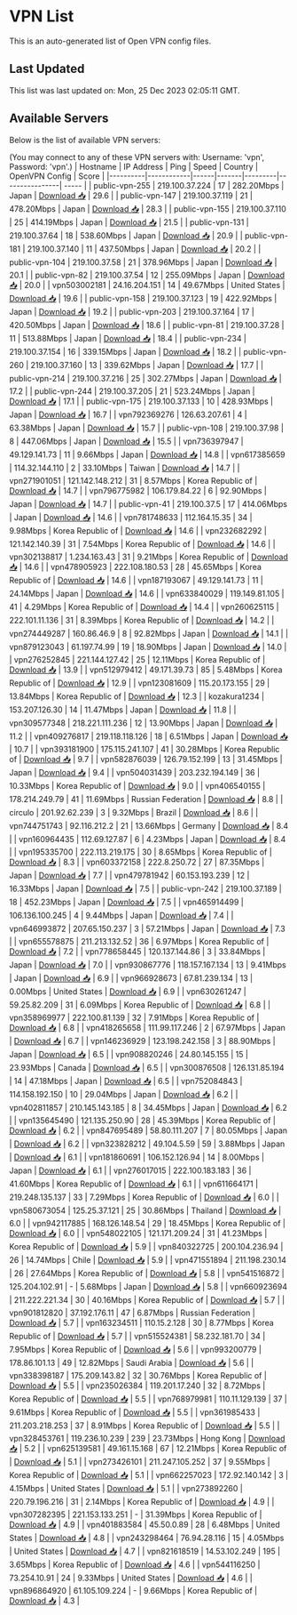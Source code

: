 # VPN List

This is an auto-generated list of Open VPN config files.

## Last Updated

This list was last updated on: Mon, 25 Dec 2023 02:05:11 GMT.

## Available Servers

Below is the list of available VPN servers:

(You may connect to any of these VPN servers with: Username: 'vpn', Password: 'vpn'.)
| Hostname | IP Address | Ping | Speed | Country | OpenVPN Config | Score |
|----------|------------|------|-------|---------|----------------| ----- |
| public-vpn-255 | 219.100.37.224 | 17 | 282.20Mbps | Japan | [Download 📥](./configs/server_0_JP.ovpn) | 29.6 |
| public-vpn-147 | 219.100.37.119 | 21 | 478.20Mbps | Japan | [Download 📥](./configs/server_1_JP.ovpn) | 28.3 |
| public-vpn-155 | 219.100.37.110 | 25 | 414.19Mbps | Japan | [Download 📥](./configs/server_2_JP.ovpn) | 21.5 |
| public-vpn-131 | 219.100.37.64 | 18 | 538.60Mbps | Japan | [Download 📥](./configs/server_3_JP.ovpn) | 20.9 |
| public-vpn-181 | 219.100.37.140 | 11 | 437.50Mbps | Japan | [Download 📥](./configs/server_4_JP.ovpn) | 20.2 |
| public-vpn-104 | 219.100.37.58 | 21 | 378.96Mbps | Japan | [Download 📥](./configs/server_5_JP.ovpn) | 20.1 |
| public-vpn-82 | 219.100.37.54 | 12 | 255.09Mbps | Japan | [Download 📥](./configs/server_6_JP.ovpn) | 20.0 |
| vpn503002181 | 24.16.204.151 | 14 | 49.67Mbps | United States | [Download 📥](./configs/server_7_US.ovpn) | 19.6 |
| public-vpn-158 | 219.100.37.123 | 19 | 422.92Mbps | Japan | [Download 📥](./configs/server_8_JP.ovpn) | 19.2 |
| public-vpn-203 | 219.100.37.164 | 17 | 420.50Mbps | Japan | [Download 📥](./configs/server_9_JP.ovpn) | 18.6 |
| public-vpn-81 | 219.100.37.28 | 11 | 513.88Mbps | Japan | [Download 📥](./configs/server_10_JP.ovpn) | 18.4 |
| public-vpn-234 | 219.100.37.154 | 16 | 339.15Mbps | Japan | [Download 📥](./configs/server_11_JP.ovpn) | 18.2 |
| public-vpn-260 | 219.100.37.160 | 13 | 339.62Mbps | Japan | [Download 📥](./configs/server_12_JP.ovpn) | 17.7 |
| public-vpn-214 | 219.100.37.216 | 25 | 302.27Mbps | Japan | [Download 📥](./configs/server_13_JP.ovpn) | 17.2 |
| public-vpn-244 | 219.100.37.205 | 21 | 523.24Mbps | Japan | [Download 📥](./configs/server_14_JP.ovpn) | 17.1 |
| public-vpn-175 | 219.100.37.133 | 10 | 428.93Mbps | Japan | [Download 📥](./configs/server_15_JP.ovpn) | 16.7 |
| vpn792369276 | 126.63.207.61 | 4 | 63.38Mbps | Japan | [Download 📥](./configs/server_16_JP.ovpn) | 15.7 |
| public-vpn-108 | 219.100.37.98 | 8 | 447.06Mbps | Japan | [Download 📥](./configs/server_17_JP.ovpn) | 15.5 |
| vpn736397947 | 49.129.141.73 | 11 | 9.66Mbps | Japan | [Download 📥](./configs/server_18_JP.ovpn) | 14.8 |
| vpn617385659 | 114.32.144.110 | 2 | 33.10Mbps | Taiwan | [Download 📥](./configs/server_19_TW.ovpn) | 14.7 |
| vpn271901051 | 121.142.148.212 | 31 | 8.57Mbps | Korea Republic of | [Download 📥](./configs/server_20_KR.ovpn) | 14.7 |
| vpn796775982 | 106.179.84.22 | 6 | 92.90Mbps | Japan | [Download 📥](./configs/server_21_JP.ovpn) | 14.7 |
| public-vpn-41 | 219.100.37.5 | 17 | 414.06Mbps | Japan | [Download 📥](./configs/server_22_JP.ovpn) | 14.6 |
| vpn781748633 | 112.164.15.35 | 34 | 9.98Mbps | Korea Republic of | [Download 📥](./configs/server_23_KR.ovpn) | 14.6 |
| vpn232682292 | 121.142.140.39 | 31 | 7.54Mbps | Korea Republic of | [Download 📥](./configs/server_24_KR.ovpn) | 14.6 |
| vpn302138817 | 1.234.163.43 | 31 | 9.21Mbps | Korea Republic of | [Download 📥](./configs/server_25_KR.ovpn) | 14.6 |
| vpn478905923 | 222.108.180.53 | 28 | 45.65Mbps | Korea Republic of | [Download 📥](./configs/server_26_KR.ovpn) | 14.6 |
| vpn187193067 | 49.129.141.73 | 11 | 24.14Mbps | Japan | [Download 📥](./configs/server_27_JP.ovpn) | 14.6 |
| vpn633840029 | 119.149.81.105 | 41 | 4.29Mbps | Korea Republic of | [Download 📥](./configs/server_28_KR.ovpn) | 14.4 |
| vpn260625115 | 222.101.11.136 | 31 | 8.39Mbps | Korea Republic of | [Download 📥](./configs/server_29_KR.ovpn) | 14.2 |
| vpn274449287 | 160.86.46.9 | 8 | 92.82Mbps | Japan | [Download 📥](./configs/server_30_JP.ovpn) | 14.1 |
| vpn879123043 | 61.197.74.99 | 19 | 18.90Mbps | Japan | [Download 📥](./configs/server_31_JP.ovpn) | 14.0 |
| vpn276252845 | 221.144.127.42 | 25 | 12.11Mbps | Korea Republic of | [Download 📥](./configs/server_32_KR.ovpn) | 13.9 |
| vpn512979412 | 49.171.39.73 | 85 | 5.48Mbps | Korea Republic of | [Download 📥](./configs/server_33_KR.ovpn) | 12.9 |
| vpn123081609 | 115.20.173.155 | 29 | 13.84Mbps | Korea Republic of | [Download 📥](./configs/server_34_KR.ovpn) | 12.3 |
| kozakura1234 | 153.207.126.30 | 14 | 11.47Mbps | Japan | [Download 📥](./configs/server_35_JP.ovpn) | 11.8 |
| vpn309577348 | 218.221.111.236 | 12 | 13.90Mbps | Japan | [Download 📥](./configs/server_36_JP.ovpn) | 11.2 |
| vpn409276817 | 219.118.118.126 | 18 | 6.51Mbps | Japan | [Download 📥](./configs/server_37_JP.ovpn) | 10.7 |
| vpn393181900 | 175.115.241.107 | 41 | 30.28Mbps | Korea Republic of | [Download 📥](./configs/server_38_KR.ovpn) | 9.7 |
| vpn582876039 | 126.79.152.199 | 13 | 31.45Mbps | Japan | [Download 📥](./configs/server_39_JP.ovpn) | 9.4 |
| vpn504031439 | 203.232.194.149 | 36 | 10.33Mbps | Korea Republic of | [Download 📥](./configs/server_40_KR.ovpn) | 9.0 |
| vpn406540155 | 178.214.249.79 | 41 | 11.69Mbps | Russian Federation | [Download 📥](./configs/server_41_RU.ovpn) | 8.8 |
| circulo | 201.92.62.239 | 3 | 9.32Mbps | Brazil | [Download 📥](./configs/server_42_BR.ovpn) | 8.6 |
| vpn744751743 | 92.116.212.2 | 21 | 13.66Mbps | Germany | [Download 📥](./configs/server_43_DE.ovpn) | 8.4 |
| vpn160964435 | 112.69.127.87 | 6 | 4.23Mbps | Japan | [Download 📥](./configs/server_44_JP.ovpn) | 8.4 |
| vpn195335700 | 222.113.219.175 | 30 | 8.65Mbps | Korea Republic of | [Download 📥](./configs/server_45_KR.ovpn) | 8.3 |
| vpn603372158 | 222.8.250.72 | 27 | 87.35Mbps | Japan | [Download 📥](./configs/server_46_JP.ovpn) | 7.7 |
| vpn479781942 | 60.153.193.239 | 12 | 16.33Mbps | Japan | [Download 📥](./configs/server_47_JP.ovpn) | 7.5 |
| public-vpn-242 | 219.100.37.189 | 18 | 452.23Mbps | Japan | [Download 📥](./configs/server_48_JP.ovpn) | 7.5 |
| vpn465914499 | 106.136.100.245 | 4 | 9.44Mbps | Japan | [Download 📥](./configs/server_49_JP.ovpn) | 7.4 |
| vpn646993872 | 207.65.150.237 | 3 | 57.21Mbps | Japan | [Download 📥](./configs/server_50_JP.ovpn) | 7.3 |
| vpn655578875 | 211.213.132.52 | 36 | 6.97Mbps | Korea Republic of | [Download 📥](./configs/server_51_KR.ovpn) | 7.2 |
| vpn778658445 | 120.137.144.86 | 3 | 33.84Mbps | Japan | [Download 📥](./configs/server_52_JP.ovpn) | 7.0 |
| vpn930867776 | 118.157.167.134 | 13 | 9.41Mbps | Japan | [Download 📥](./configs/server_53_JP.ovpn) | 6.9 |
| vpn966928673 | 67.81.239.134 | 13 | 0.00Mbps | United States | [Download 📥](./configs/server_54_US.ovpn) | 6.9 |
| vpn630261247 | 59.25.82.209 | 31 | 6.09Mbps | Korea Republic of | [Download 📥](./configs/server_55_KR.ovpn) | 6.8 |
| vpn358969977 | 222.100.81.139 | 32 | 7.91Mbps | Korea Republic of | [Download 📥](./configs/server_56_KR.ovpn) | 6.8 |
| vpn418265658 | 111.99.117.246 | 2 | 67.97Mbps | Japan | [Download 📥](./configs/server_57_JP.ovpn) | 6.7 |
| vpn146236929 | 123.198.242.158 | 3 | 88.90Mbps | Japan | [Download 📥](./configs/server_58_JP.ovpn) | 6.5 |
| vpn908820246 | 24.80.145.155 | 15 | 23.93Mbps | Canada | [Download 📥](./configs/server_59_CA.ovpn) | 6.5 |
| vpn300876508 | 126.131.85.194 | 14 | 47.18Mbps | Japan | [Download 📥](./configs/server_60_JP.ovpn) | 6.5 |
| vpn752084843 | 114.158.192.150 | 10 | 29.04Mbps | Japan | [Download 📥](./configs/server_61_JP.ovpn) | 6.2 |
| vpn402811857 | 210.145.143.185 | 8 | 34.45Mbps | Japan | [Download 📥](./configs/server_62_JP.ovpn) | 6.2 |
| vpn135645490 | 121.135.250.90 | 28 | 45.39Mbps | Korea Republic of | [Download 📥](./configs/server_63_KR.ovpn) | 6.2 |
| vpn847695489 | 58.80.111.207 | 7 | 80.05Mbps | Japan | [Download 📥](./configs/server_64_JP.ovpn) | 6.2 |
| vpn323828212 | 49.104.5.59 | 59 | 3.88Mbps | Japan | [Download 📥](./configs/server_65_JP.ovpn) | 6.1 |
| vpn181860691 | 106.152.126.94 | 14 | 8.00Mbps | Japan | [Download 📥](./configs/server_66_JP.ovpn) | 6.1 |
| vpn276017015 | 222.100.183.183 | 36 | 41.60Mbps | Korea Republic of | [Download 📥](./configs/server_67_KR.ovpn) | 6.1 |
| vpn611664171 | 219.248.135.137 | 33 | 7.29Mbps | Korea Republic of | [Download 📥](./configs/server_68_KR.ovpn) | 6.0 |
| vpn580673054 | 125.25.37.121 | 25 | 30.86Mbps | Thailand | [Download 📥](./configs/server_69_TH.ovpn) | 6.0 |
| vpn942117885 | 168.126.148.54 | 29 | 18.45Mbps | Korea Republic of | [Download 📥](./configs/server_70_KR.ovpn) | 6.0 |
| vpn548022105 | 121.171.209.24 | 31 | 41.23Mbps | Korea Republic of | [Download 📥](./configs/server_71_KR.ovpn) | 5.9 |
| vpn840322725 | 200.104.236.94 | 26 | 14.74Mbps | Chile | [Download 📥](./configs/server_72_CL.ovpn) | 5.9 |
| vpn471551894 | 211.198.230.14 | 26 | 27.64Mbps | Korea Republic of | [Download 📥](./configs/server_73_KR.ovpn) | 5.8 |
| vpn541516872 | 125.204.102.91 | - | 5.68Mbps | Japan | [Download 📥](./configs/server_74_JP.ovpn) | 5.8 |
| vpn660923694 | 211.222.221.34 | 30 | 40.16Mbps | Korea Republic of | [Download 📥](./configs/server_75_KR.ovpn) | 5.7 |
| vpn901812820 | 37.192.176.11 | 47 | 6.87Mbps | Russian Federation | [Download 📥](./configs/server_76_RU.ovpn) | 5.7 |
| vpn163234511 | 110.15.2.128 | 30 | 8.77Mbps | Korea Republic of | [Download 📥](./configs/server_77_KR.ovpn) | 5.7 |
| vpn515524381 | 58.232.181.70 | 34 | 7.95Mbps | Korea Republic of | [Download 📥](./configs/server_78_KR.ovpn) | 5.6 |
| vpn993200779 | 178.86.101.13 | 49 | 12.82Mbps | Saudi Arabia | [Download 📥](./configs/server_79_SA.ovpn) | 5.6 |
| vpn338398187 | 175.209.143.82 | 32 | 30.76Mbps | Korea Republic of | [Download 📥](./configs/server_80_KR.ovpn) | 5.5 |
| vpn235026384 | 119.201.17.240 | 32 | 8.72Mbps | Korea Republic of | [Download 📥](./configs/server_81_KR.ovpn) | 5.5 |
| vpn768979981 | 110.11.129.139 | 37 | 9.61Mbps | Korea Republic of | [Download 📥](./configs/server_82_KR.ovpn) | 5.5 |
| vpn361985433 | 211.203.218.253 | 37 | 8.91Mbps | Korea Republic of | [Download 📥](./configs/server_83_KR.ovpn) | 5.5 |
| vpn328453761 | 119.236.10.239 | 239 | 23.73Mbps | Hong Kong | [Download 📥](./configs/server_84_HK.ovpn) | 5.2 |
| vpn625139581 | 49.161.15.168 | 67 | 12.21Mbps | Korea Republic of | [Download 📥](./configs/server_85_KR.ovpn) | 5.1 |
| vpn273426101 | 211.247.105.252 | 37 | 9.55Mbps | Korea Republic of | [Download 📥](./configs/server_86_KR.ovpn) | 5.1 |
| vpn662257023 | 172.92.140.142 | 3 | 4.15Mbps | United States | [Download 📥](./configs/server_87_US.ovpn) | 5.1 |
| vpn273892260 | 220.79.196.216 | 31 | 2.14Mbps | Korea Republic of | [Download 📥](./configs/server_88_KR.ovpn) | 4.9 |
| vpn307282395 | 221.153.133.251 | - | 31.39Mbps | Korea Republic of | [Download 📥](./configs/server_89_KR.ovpn) | 4.9 |
| vpn401883584 | 45.50.0.89 | 28 | 6.48Mbps | United States | [Download 📥](./configs/server_90_US.ovpn) | 4.8 |
| vpn243298464 | 76.94.28.116 | 15 | 4.05Mbps | United States | [Download 📥](./configs/server_91_US.ovpn) | 4.7 |
| vpn821618519 | 14.53.102.249 | 195 | 3.65Mbps | Korea Republic of | [Download 📥](./configs/server_92_KR.ovpn) | 4.6 |
| vpn544116250 | 73.254.10.91 | 24 | 9.33Mbps | United States | [Download 📥](./configs/server_93_US.ovpn) | 4.6 |
| vpn896864920 | 61.105.109.224 | - | 9.66Mbps | Korea Republic of | [Download 📥](./configs/server_94_KR.ovpn) | 4.3 |
